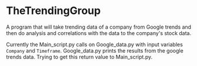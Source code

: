 # TheTrendingGroup 
A program that will take trending data of a company from Google trends and then do analysis and correlations with the data to the company's stock data.


Currently the Main_script.py calls on Google_data.py with input variables `Company` and `Timeframe`. Google_data.py prints the results from the google trends data. Trying to get this return value to Main_script.py.
